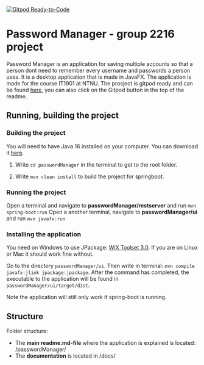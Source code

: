 [![Gitpod Ready-to-Code](https://img.shields.io/badge/Gitpod-Ready--to--Code-blue?logo=gitpod)](https://gitpod.stud.ntnu.no/#https://gitlab.stud.idi.ntnu.no/it1901/groups-2022/gr2216/gr2216)

# Password Manager - group 2216 project

Password Manager is an application for saving multiple accounts so that a person dont need to remember every username and passwords a person uses.
It is a desktop application that is made in JavaFX. The application is made for the course IT1901 at NTNU.
The prosject is gitpod ready and can be found [here](https://gitpod.stud.ntnu.no/#https://gitlab.stud.idi.ntnu.no/it1901/groups-2022/gr2216/gr2216), you can also click on the Gitpod button in the top of the readme.

## Running, building the project

### Building the project

You will need to have Java 16 installed on your computer. You can download it [here](https://www.oracle.com/java/technologies/javase-jdk16-downloads.html).

1. Write `cd passwordManager` in the terminal to get to the root folder.

2. Write `mvn clean install` to build the project for springboot.

### Running the project

Open a terminal and navigate to **passwordManager/restserver** and run `mvn spring-boot:run`
Open a another terminal, navigate to **passwordManager/ui** and run `mvn javafx:run`

### Installing the application

You need on Windows to use JPackage: [WiX Toolset 3.0](https://wixtoolset.org/docs/wix3/). If you are on Linux or Mac it should work fine without.

Go to the directory `passwordManager/ui`. Then write in terminal: `mvn compile javafx:jlink jpackage:jpackage`.
After the command has completed, the executable to the application will be found in `passwordManager/ui/target/dist`.

Note the application will still only work if spring-boot is running.


## Structure

Folder structure:

- The **main readme.md-file** where the application is explained is located: /passwordManager/
- The **documentation** is located in /docs/

